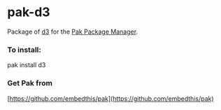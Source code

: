 pak-d3
===

Package of [d3](https://github.com/mbostock/d3) for the [Pak Package Manager](https://github.com/embedthis/pak).

### To install:

pak install d3

### Get Pak from

[https://github.com/embedthis/pak](https://github.com/embedthis/pak)
